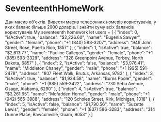 # SeventeenthHomeWork

Дан масив об'єктів. Вивести масив телефонних номерів користувачів, у яких баланс більше 2000 доларів. І знайти суму всіх балансів користувачів
My seventeenth homework
let users = [
{
"index": 0,
"isActive": true,
"balance": "$2,226.60",
"name": "Eugenia Sawyer",
"gender": "female",
"phone": "+1 (840) 583-3207",
"address": "949 John Street, Rose, Puerto Rico, 1857"
},
{
"index": 1,
"isActive": true,
"balance": "$2,613.77",
"name": "Pauline Gallegos",
"gender": "female",
"phone": "+1 (985) 593-3328",
"address": "328 Greenpoint Avenue, Torboy, North Dakota, 6857"
},
{
"index": 2,
"isActive": false,
"balance": "$3,976.41",
"name": "Middleton Chaney",
"gender": "male",
"phone": "+1 (995) 591-2478",
"address": "807 Fleet Walk, Brutus, Arkansas, 9783"
},
{
"index": 3,
"isActive": true,
"balance": "$1,934.58",
"name": "Burns Poole",
"gender": "male",
"phone": "+1 (885) 559-3422",
"address": "730 Seba Avenue, Osage, Alabama, 6290"
},
{
"index": 4,
"isActive": true,
"balance": "$3,261.65",
"name": "Mcfadden Horne",
"gender": "male",
"phone": "+1 (942) 565-3988",
"address": "120 Scholes Street, Kirk, Michigan, 1018"
},
{
"index": 5,
"isActive": false,
"balance": "$1,790.56",
"name": "Suzette Lewis",
"gender": "female",
"phone": "+1 (837) 586-3283",
"address": "314 Dunne Place, Bawcomville, Guam, 9053"
}
]
